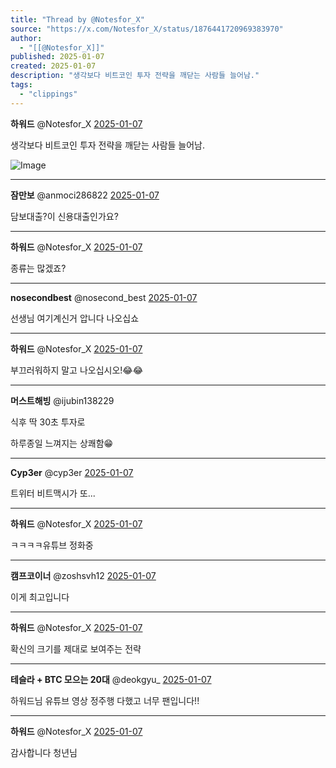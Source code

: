 ```yaml
---
title: "Thread by @Notesfor_X"
source: "https://x.com/Notesfor_X/status/1876441720969383970"
author:
  - "[[@Notesfor_X]]"
published: 2025-01-07
created: 2025-01-07
description: "생각보다 비트코인 투자 전략을 깨닫는 사람들 늘어남."
tags:
  - "clippings"
---
```

**하워드** @Notesfor\_X [2025-01-07](https://x.com/Notesfor_X/status/1876441720969383970)

생각보다 비트코인 투자 전략을 깨닫는 사람들 늘어남.

![Image](https://pbs.twimg.com/media/Ggp1ysLacAAqfTY?format=jpg&name=large)

---

**잠만보** @anmoci286822 [2025-01-07](https://x.com/anmoci286822/status/1876448708059148560)

담보대출?이 신용대출인가요?

---

**하워드** @Notesfor\_X [2025-01-07](https://x.com/Notesfor_X/status/1876462813801230660)

종류는 많겠죠?

---

**nosecondbest** @nosecond\_best [2025-01-07](https://x.com/nosecond_best/status/1876442689027346726)

선생님 여기계신거 압니다 나오십쇼

---

**하워드** @Notesfor\_X [2025-01-07](https://x.com/Notesfor_X/status/1876462620955570389)

부끄러워하지 말고 나오십시오!😂😂

---

**머스트해빙** @ijubin138229

식후 딱 30초 투자로

하루종일 느껴지는 상쾌함😁

---

**Cyp3er** @cyp3er [2025-01-07](https://x.com/cyp3er/status/1876446292693668275)

트위터 비트맥시가 또...

---

**하워드** @Notesfor\_X [2025-01-07](https://x.com/Notesfor_X/status/1876462653553758348)

ㅋㅋㅋㅋ유튜브 정화중

---

**캠프코이너** @zoshsvh12 [2025-01-07](https://x.com/zoshsvh12/status/1876461837879013626)

이게 최고입니다

---

**하워드** @Notesfor\_X [2025-01-07](https://x.com/Notesfor_X/status/1876462714979312101)

확신의 크기를 제대로 보여주는 전략

---

**테슬라 + BTC 모으는 20대** @deokgyu\_ [2025-01-07](https://x.com/deokgyu_/status/1876456559783645232)

하워드님 유튜브 영상 정주행 다했고 너무 팬입니다!!

---

**하워드** @Notesfor\_X [2025-01-07](https://x.com/Notesfor_X/status/1876462849104756794)

감사합니다 청년님